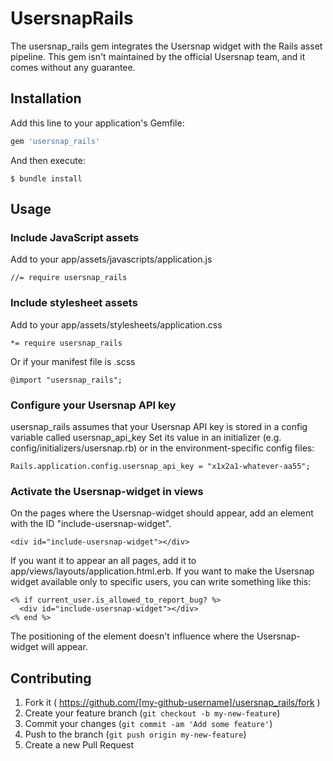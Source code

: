 # UsersnapRails

The usersnap_rails gem integrates the Usersnap widget with the Rails asset pipeline.
This gem isn't maintained by the official Usersnap team, and it comes without any guarantee.

## Installation

Add this line to your application's Gemfile:

```ruby
gem 'usersnap_rails'
```

And then execute:

    $ bundle install

## Usage
### Include JavaScript assets
Add to your app/assets/javascripts/application.js
```
//= require usersnap_rails
```

### Include stylesheet assets
Add to your app/assets/stylesheets/application.css
```
*= require usersnap_rails
```

Or if your manifest file is .scss
```
@import "usersnap_rails";
```

### Configure your Usersnap API key
usersnap_rails assumes that your Usersnap API key is stored in a config variable called usersnap_api_key
Set its value in an initializer (e.g. config/initializers/usersnap.rb) or in the environment-specific config files:
```
Rails.application.config.usersnap_api_key = "x1x2a1-whatever-aa55";
```

### Activate the Usersnap-widget in views
On the pages where the Usersnap-widget should appear, add an element with the ID "include-usersnap-widget".
```
<div id="include-usersnap-widget"></div>
```
If you want it to appear an all pages, add it to app/views/layouts/application.html.erb.
If you want to make the Usersnap widget available only to specific users, you can write something like this:
```
<% if current_user.is_allowed_to_report_bug? %>
  <div id="include-usersnap-widget"></div>
<% end %>
```

The positioning of the element doesn't influence where the Usersnap-widget will appear.

## Contributing

1. Fork it ( https://github.com/[my-github-username]/usersnap_rails/fork )
2. Create your feature branch (`git checkout -b my-new-feature`)
3. Commit your changes (`git commit -am 'Add some feature'`)
4. Push to the branch (`git push origin my-new-feature`)
5. Create a new Pull Request
